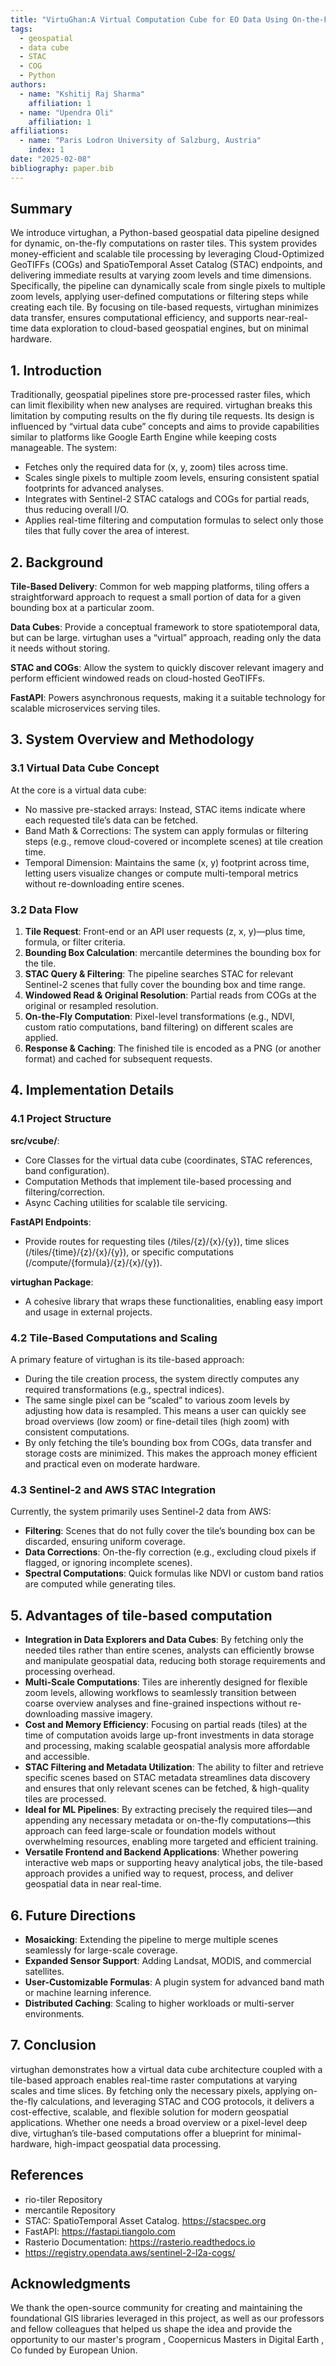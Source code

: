 ```yaml
---
title: "VirtuGhan:A Virtual Computation Cube for EO Data Using On-the-Fly Tiling Computation"
tags:
  - geospatial
  - data cube
  - STAC
  - COG
  - Python
authors:
  - name: "Kshitij Raj Sharma"
    affiliation: 1
  - name: "Upendra Oli"
    affiliation: 1
affiliations:
  - name: "Paris Lodron University of Salzburg, Austria"
    index: 1
date: "2025-02-08"
bibliography: paper.bib
---
```


## Summary
We introduce virtughan, a Python-based geospatial data pipeline designed for dynamic, on-the-fly computations on raster tiles. This system provides money-efficient and scalable tile processing by leveraging Cloud-Optimized GeoTIFFs (COGs) and SpatioTemporal Asset Catalog (STAC) endpoints, and delivering immediate results at varying zoom levels and time dimensions. Specifically, the pipeline can dynamically scale from single pixels to multiple zoom levels, applying user-defined computations or filtering steps while creating each tile. By focusing on tile-based requests, virtughan minimizes data transfer, ensures computational efficiency, and supports near-real-time data exploration to cloud-based geospatial engines, but on minimal hardware.

## 1. Introduction
Traditionally, geospatial pipelines store pre-processed raster files, which can limit flexibility when new analyses are required. virtughan breaks this limitation by computing results on the fly during tile requests. Its design is influenced by “virtual data cube” concepts and aims to provide capabilities similar to platforms like Google Earth Engine while keeping costs manageable. The system:
- Fetches only the required data for (x, y, zoom) tiles across time.  
- Scales single pixels to multiple zoom levels, ensuring consistent spatial footprints for advanced analyses.  
- Integrates with Sentinel-2 STAC catalogs and COGs for partial reads, thus reducing overall I/O.  
- Applies real-time filtering and computation formulas to select only those tiles that fully cover the area of interest.

## 2. Background
**Tile-Based Delivery**: Common for web mapping platforms, tiling offers a straightforward approach to request a small portion of data for a given bounding box at a particular zoom.  

**Data Cubes**: Provide a conceptual framework to store spatiotemporal data, but can be large. virtughan uses a “virtual” approach, reading only the data it needs without storing.  

**STAC and COGs**: Allow the system to quickly discover relevant imagery and perform efficient windowed reads on cloud-hosted GeoTIFFs.  

**FastAPI**: Powers asynchronous requests, making it a suitable technology for scalable microservices serving tiles.

## 3. System Overview and Methodology

### 3.1 Virtual Data Cube Concept
At the core is a virtual data cube:
- No massive pre-stacked arrays: Instead, STAC items indicate where each requested tile’s data can be fetched.  
- Band Math & Corrections: The system can apply formulas or filtering steps (e.g., remove cloud-covered or incomplete scenes) at tile creation time.  
- Temporal Dimension: Maintains the same (x, y) footprint across time, letting users visualize changes or compute multi-temporal metrics without re-downloading entire scenes.

### 3.2 Data Flow
1. **Tile Request**: Front-end or an API user requests (z, x, y)—plus time, formula, or filter criteria.  
2. **Bounding Box Calculation**: mercantile determines the bounding box for the tile.  
3. **STAC Query & Filtering**: The pipeline searches STAC for relevant Sentinel-2 scenes that fully cover the bounding box and time range.  
4. **Windowed Read & Original Resolution**: Partial reads from COGs at the original or resampled resolution.  
5. **On-the-Fly Computation**: Pixel-level transformations (e.g., NDVI, custom ratio computations, band filtering) on different scales are applied.  
6. **Response & Caching**: The finished tile is encoded as a PNG (or another format) and cached for subsequent requests.

## 4. Implementation Details

### 4.1 Project Structure
**src/vcube/**:
- Core Classes for the virtual data cube (coordinates, STAC references, band configuration).  
- Computation Methods that implement tile-based processing and filtering/correction.  
- Async Caching utilities for scalable tile servicing.

**FastAPI Endpoints**:
- Provide routes for requesting tiles (/tiles/{z}/{x}/{y}), time slices (/tiles/{time}/{z}/{x}/{y}), or specific computations (/compute/{formula}/{z}/{x}/{y}).

**virtughan Package**:
- A cohesive library that wraps these functionalities, enabling easy import and usage in external projects.

### 4.2 Tile-Based Computations and Scaling
A primary feature of virtughan is its tile-based approach:
- During the tile creation process, the system directly computes any required transformations (e.g., spectral indices).  
- The same single pixel can be “scaled” to various zoom levels by adjusting how data is resampled. This means a user can quickly see broad overviews (low zoom) or fine-detail tiles (high zoom) with consistent computations.  
- By only fetching the tile’s bounding box from COGs, data transfer and storage costs are minimized. This makes the approach money efficient and practical even on moderate hardware.

### 4.3 Sentinel-2 and AWS STAC Integration
Currently, the system primarily uses Sentinel-2 data from AWS:
- **Filtering**: Scenes that do not fully cover the tile’s bounding box can be discarded, ensuring uniform coverage.  
- **Data Corrections**: On-the-fly correction (e.g., excluding cloud pixels if flagged, or ignoring incomplete scenes).  
- **Spectral Computations**: Quick formulas like NDVI or custom band ratios are computed while generating tiles.

## 5. Advantages of tile-based computation
- **Integration in Data Explorers and Data Cubes**: By fetching only the needed tiles rather than entire scenes, analysts can efficiently browse and manipulate geospatial data, reducing both storage requirements and processing overhead.  
- **Multi-Scale Computations**: Tiles are inherently designed for flexible zoom levels, allowing workflows to seamlessly transition between coarse overview analyses and fine-grained inspections without re-downloading massive imagery.  
- **Cost and Memory Efficiency**: Focusing on partial reads (tiles) at the time of computation avoids large up-front investments in data storage and processing, making scalable geospatial analysis more affordable and accessible.  
- **STAC Filtering and Metadata Utilization**: The ability to filter and retrieve specific scenes based on STAC metadata streamlines data discovery and ensures that only relevant scenes can be fetched, & high-quality tiles are processed.  
- **Ideal for ML Pipelines**: By extracting precisely the required tiles—and appending any necessary metadata or on-the-fly computations—this approach can feed large-scale or foundation models without overwhelming resources, enabling more targeted and efficient training.  
- **Versatile Frontend and Backend Applications**: Whether powering interactive web maps or supporting heavy analytical jobs, the tile-based approach provides a unified way to request, process, and deliver geospatial data in near real-time.

## 6. Future Directions
- **Mosaicking**: Extending the pipeline to merge multiple scenes seamlessly for large-scale coverage.  
- **Expanded Sensor Support**: Adding Landsat, MODIS, and commercial satellites.  
- **User-Customizable Formulas**: A plugin system for advanced band math or machine learning inference.  
- **Distributed Caching**: Scaling to higher workloads or multi-server environments.

## 7. Conclusion
virtughan demonstrates how a virtual data cube architecture coupled with a tile-based approach enables real-time raster computations at varying scales and time slices. By fetching only the necessary pixels, applying on-the-fly calculations, and leveraging STAC and COG protocols, it delivers a cost-effective, scalable, and flexible solution for modern geospatial applications. Whether one needs a broad overview or a pixel-level deep dive, virtughan’s tile-based computations offer a blueprint for minimal-hardware, high-impact geospatial data processing.

## References
- rio-tiler Repository  
- mercantile Repository  
- STAC: SpatioTemporal Asset Catalog. <https://stacspec.org>  
- FastAPI: <https://fastapi.tiangolo.com>  
- Rasterio Documentation: <https://rasterio.readthedocs.io>  
- <https://registry.opendata.aws/sentinel-2-l2a-cogs/>  

## Acknowledgments
We thank the open-source community for creating and maintaining the foundational GIS libraries leveraged in this project, as well as our professors and fellow colleagues that helped us shape the idea and provide the opportunity to our master's program , Coopernicus Masters in Digital Earth , Co funded by European Union.
